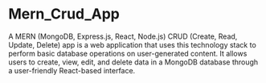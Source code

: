 # Mern_Crud_App
A MERN (MongoDB, Express.js, React, Node.js) CRUD (Create, Read, Update, Delete) app is a web application that uses this technology stack to perform basic database operations on user-generated content. It allows users to create, view, edit, and delete data in a MongoDB database through a user-friendly React-based interface.
